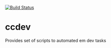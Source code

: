 [![Build Status](https://travis-ci.com/vecin2/python-emtask.svg?branch=master)](https://travis-ci.com/vecin2/python-emtask)
# ccdev
Provides set of scripts to automated em dev tasks

